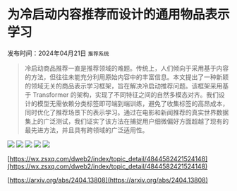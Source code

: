 # 为冷启动内容推荐而设计的通用物品表示学习
发布时间：2024年04月21日
`推荐系统`
> 冷启动商品推荐一直是推荐领域的难题。传统上，人们倾向于采用基于内容的方法，但往往未能充分利用原始内容中的丰富信息。本文提出了一种新颖的领域无关的商品表示学习框架，旨在解决冷启动推荐问题。该框架采用基于 Transformer 的架构，实现了不同特征之间的自然多模态对齐。我们设计的模型无需依赖分类标签即可端到端训练，避免了收集标签的高昂成本，同时优化了推荐场景下的表示学习。通过在电影和新闻推荐的真实世界数据集上的广泛测试，我们证实了该方法在捕捉用户细微偏好方面超越了现有的最先进方法，并且具有跨领域的广泛适用性。

![](https://raw.githubusercontent.com/HuggingAGI/HuggingArxiv/main/paper_images/2404.13808/x1.png)
![](https://raw.githubusercontent.com/HuggingAGI/HuggingArxiv/main/paper_images/2404.13808/x2.png)
![](https://raw.githubusercontent.com/HuggingAGI/HuggingArxiv/main/paper_images/2404.13808/x3.png)
![](https://raw.githubusercontent.com/HuggingAGI/HuggingArxiv/main/paper_images/2404.13808/x4.png)
![](https://raw.githubusercontent.com/HuggingAGI/HuggingArxiv/main/paper_images/2404.13808/x5.png)

[https://wx.zsxq.com/dweb2/index/topic_detail/4844582421524148](https://wx.zsxq.com/dweb2/index/topic_detail/4844582421524148)

[https://arxiv.org/abs/2404.13808](https://arxiv.org/abs/2404.13808)